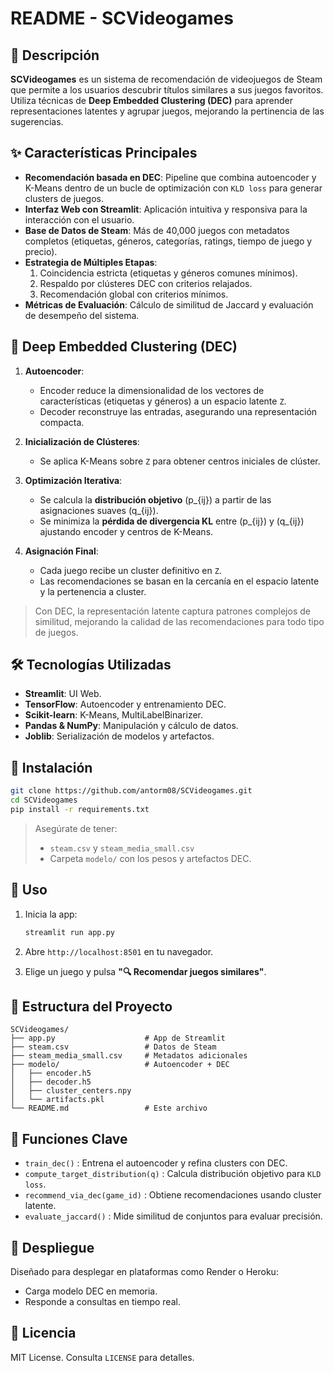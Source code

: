 # README - SCVideogames

## 📝 Descripción

**SCVideogames** es un sistema de recomendación de videojuegos de Steam que permite a los usuarios descubrir títulos similares a sus juegos favoritos. Utiliza técnicas de **Deep Embedded Clustering (DEC)** para aprender representaciones latentes y agrupar juegos, mejorando la pertinencia de las sugerencias.

## ✨ Características Principales

- **Recomendación basada en DEC**: Pipeline que combina autoencoder y K-Means dentro de un bucle de optimización con `KLD loss` para generar clusters de juegos.
- **Interfaz Web con Streamlit**: Aplicación intuitiva y responsiva para la interacción con el usuario.
- **Base de Datos de Steam**: Más de 40,000 juegos con metadatos completos (etiquetas, géneros, categorías, ratings, tiempo de juego y precio).
- **Estrategia de Múltiples Etapas**:
  1. Coincidencia estricta (etiquetas y géneros comunes mínimos).
  2. Respaldo por clústeres DEC con criterios relajados.
  3. Recomendación global con criterios mínimos.
- **Métricas de Evaluación**: Cálculo de similitud de Jaccard y evaluación de desempeño del sistema.

## 🤖 Deep Embedded Clustering (DEC)

1. **Autoencoder**:
   - Encoder reduce la dimensionalidad de los vectores de características (etiquetas y géneros) a un espacio latente `Z`.
   - Decoder reconstruye las entradas, asegurando una representación compacta.

2. **Inicialización de Clústeres**:
   - Se aplica K-Means sobre `Z` para obtener centros iniciales de clúster.

3. **Optimización Iterativa**:
   - Se calcula la **distribución objetivo** \(p_{ij}\) a partir de las asignaciones suaves \(q_{ij}\).
   - Se minimiza la **pérdida de divergencia KL** entre \(p_{ij}\) y \(q_{ij}\) ajustando encoder y centros de K-Means.

4. **Asignación Final**:
   - Cada juego recibe un cluster definitivo en `Z`.
   - Las recomendaciones se basan en la cercanía en el espacio latente y la pertenencia a cluster.

> Con DEC, la representación latente captura patrones complejos de similitud, mejorando la calidad de las recomendaciones para todo tipo de juegos.

## 🛠️ Tecnologías Utilizadas

- **Streamlit**: UI Web.
- **TensorFlow**: Autoencoder y entrenamiento DEC.
- **Scikit-learn**: K-Means, MultiLabelBinarizer.
- **Pandas & NumPy**: Manipulación y cálculo de datos.
- **Joblib**: Serialización de modelos y artefactos.

## 🚀 Instalación

```bash
git clone https://github.com/antorm08/SCVideogames.git
cd SCVideogames
pip install -r requirements.txt
````

> Asegúrate de tener:
>
> * `steam.csv` y `steam_media_small.csv`
> * Carpeta `modelo/` con los pesos y artefactos DEC.

## 📖 Uso

1. Inicia la app:

   ```bash
   streamlit run app.py
   ```
2. Abre `http://localhost:8501` en tu navegador.
3. Elige un juego y pulsa **"🔍 Recomendar juegos similares"**.

## 📁 Estructura del Proyecto

```
SCVideogames/
├── app.py                    # App de Streamlit
├── steam.csv                 # Datos de Steam
├── steam_media_small.csv     # Metadatos adicionales
├── modelo/                   # Autoencoder + DEC
│   ├── encoder.h5
│   ├── decoder.h5
│   ├── cluster_centers.npy
│   └── artifacts.pkl
└── README.md                 # Este archivo
```

## 🎯 Funciones Clave

* `train_dec()`              : Entrena el autoencoder y refina clusters con DEC.
* `compute_target_distribution(q)` : Calcula distribución objetivo para `KLD loss`.
* `recommend_via_dec(game_id)`   : Obtiene recomendaciones usando cluster latente.
* `evaluate_jaccard()`       : Mide similitud de conjuntos para evaluar precisión.

## 🚀 Despliegue

Diseñado para desplegar en plataformas como Render o Heroku:

* Carga modelo DEC en memoria.
* Responde a consultas en tiempo real.


## 📄 Licencia

MIT License. Consulta `LICENSE` para detalles.

```
```
